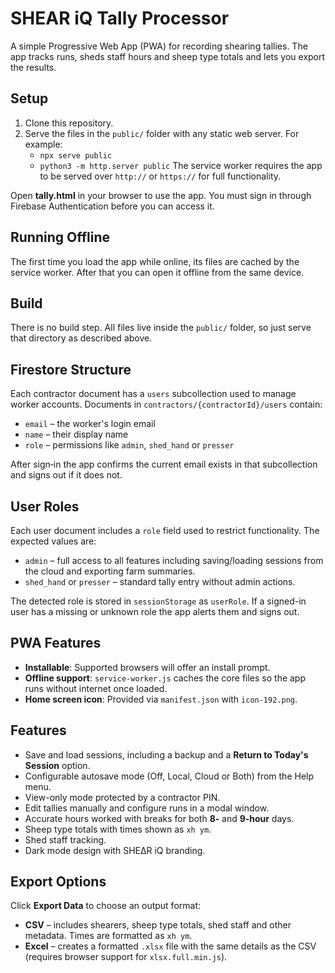 # SHEAR iQ Tally Processor

A simple Progressive Web App (PWA) for recording shearing tallies. The app tracks runs, sheds staff hours and sheep type totals and lets you export the results.

## Setup

1. Clone this repository.
2. Serve the files in the `public/` folder with any static web server. For example:
   - `npx serve public`
   - `python3 -m http.server public`
   The service worker requires the app to be served over `http://` or `https://` for full functionality.

Open **tally.html** in your browser to use the app. You must sign in through Firebase Authentication before you can access it.

## Running Offline

The first time you load the app while online, its files are cached by the service worker. After that you can open it offline from the same device.

## Build

There is no build step. All files live inside the `public/` folder, so just serve that directory as described above.

## Firestore Structure

Each contractor document has a `users` subcollection used to manage worker
accounts. Documents in `contractors/{contractorId}/users` contain:

- `email` – the worker's login email
- `name` – their display name
- `role` – permissions like `admin`, `shed_hand` or `presser`

After sign‑in the app confirms the current email exists in that subcollection
and signs out if it does not.

## User Roles

Each user document includes a `role` field used to restrict functionality. The
expected values are:

- `admin` – full access to all features including saving/loading sessions from
  the cloud and exporting farm summaries.
- `shed_hand` or `presser` – standard tally entry without admin actions.

The detected role is stored in `sessionStorage` as `userRole`. If a signed-in
user has a missing or unknown role the app alerts them and signs out.

## PWA Features

- **Installable**: Supported browsers will offer an install prompt.
- **Offline support**: `service-worker.js` caches the core files so the app runs without internet once loaded.
- **Home screen icon**: Provided via `manifest.json` with `icon-192.png`.

## Features

- Save and load sessions, including a backup and a **Return to Today's Session** option.
- Configurable autosave mode (Off, Local, Cloud or Both) from the Help menu.
- View-only mode protected by a contractor PIN.
- Edit tallies manually and configure runs in a modal window.
- Accurate hours worked with breaks for both **8‑** and **9‑hour** days.
- Sheep type totals with times shown as `xh ym`.
- Shed staff tracking.
- Dark mode design with SHEΔR iQ branding.

## Export Options

Click **Export Data** to choose an output format:

- **CSV** – includes shearers, sheep type totals, shed staff and other metadata. Times are formatted as `xh ym`.
- **Excel** – creates a formatted `.xlsx` file with the same details as the CSV (requires browser support for `xlsx.full.min.js`).
